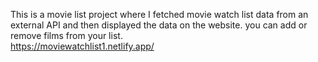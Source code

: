 This is a movie list project where I fetched movie watch list data from an external API and then displayed the data on the website. you can add or remove films from your list.  
                                https://moviewatchlist1.netlify.app/     
 
